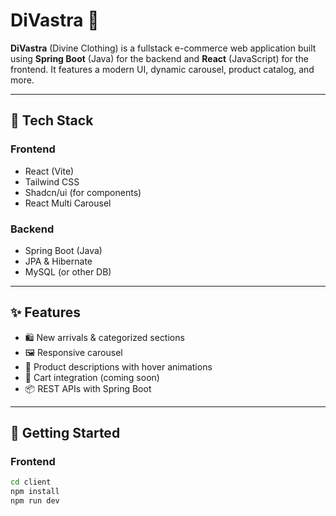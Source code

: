 # DiVastra 👗

**DiVastra** (Divine Clothing) is a fullstack e-commerce web application built using **Spring Boot** (Java) for the backend and **React** (JavaScript) for the frontend. It features a modern UI, dynamic carousel, product catalog, and more.

---

## 🔧 Tech Stack

### Frontend

- React (Vite)
- Tailwind CSS
- Shadcn/ui (for components)
- React Multi Carousel

### Backend

- Spring Boot (Java)
- JPA & Hibernate
- MySQL (or other DB)

---

## ✨ Features

- 🛍️ New arrivals & categorized sections
- 🖼️ Responsive carousel
- 💬 Product descriptions with hover animations
- 🛒 Cart integration (coming soon)
- 📦 REST APIs with Spring Boot

---

## 🚀 Getting Started

### Frontend

```bash
cd client
npm install
npm run dev
```
